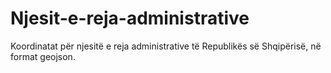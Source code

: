 # Njesit-e-reja-administrative
Koordinatat për njesitë e reja administrative të Republikës së Shqipërisë, në format geojson.
